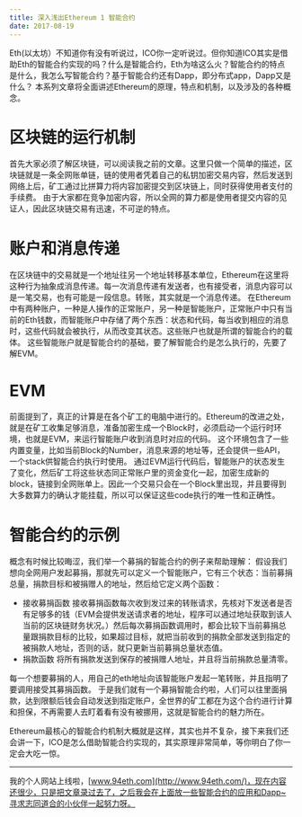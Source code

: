```yaml
---
title: 深入浅出Ethereum 1 智能合约
date: 2017-08-19
---
```

Eth(以太坊）不知道你有没有听说过，ICO你一定听说过。但你知道ICO其实是借助Eth的智能合约实现的吗？什么是智能合约，Eth为啥这么火？智能合约的特点是什么，我怎么写智能合约？基于智能合约还有Dapp，即分布式app，Dapp又是什么？
本系列文章将全面讲述Ethereum的原理，特点和机制，以及涉及的各种概念。

区块链的运行机制
===
首先大家必须了解区块链，可以阅读我之前的文章。这里只做一个简单的描述，区块链就是一条全网账单链，链的使用者凭着自己的私钥加密交易内容，然后发送到网络上后，矿工通过比拼算力将内容加密提交到区块链上，同时获得使用者支付的手续费。
由于大家都在竞争加密内容，所以全网的算力都是使用者提交内容的见证人，因此区块链交易有迅速，不可逆的特点。

账户和消息传递
====
在区块链中的交易就是一个地址往另一个地址转移基本单位，Ethereum在这里将这种行为抽象成消息传递。每一次消息传递有发送者，也有接受者，消息内容可以是一笔交易，也有可能是一段信息。转账，其实就是一个消息传递。
在Ethereum中有两种账户，一种是人操作的正常账户，另一种是智能账户，正常账户中只有当前的Eth钱数，而智能账户中存储了两个东西：状态和代码，每当收到相应的消息时，这些代码就会被执行，从而改变其状态。这些账户也就是所谓的智能合约的载体。
这些智能账户就是智能合约的基础，要了解智能合约是怎么执行的，先要了解EVM。

EVM
=========
前面提到了，真正的计算是在各个矿工的电脑中进行的。Ethereum的改进之处，就是在矿工收集足够消息，准备加密生成一个Block时，必须启动一个运行时环境，也就是EVM，来运行智能账户收到消息时对应的代码。
这个环境包含了一些内置变量，比如当前Block的Number，消息来源的地址等，还会提供一些API，一个stack供智能合约执行时使用。
通过EVM运行代码后，智能账户的状态发生了变化，然后矿工将这些状态同正常账户里的资金变化一起，加密生成新的block，链接到全网账单上。因此一个交易只会在一个Block里出现，并且要得到大多数算力的确认才能挂载，所以可以保证这些code执行的唯一性和正确性。

智能合约的示例
===============
概念有时候比较晦涩，我们举一个募捐的智能合约的例子来帮助理解：
假设我们想向全网用户发起募捐，那就先可以定义一个智能账户，它有三个状态：当前募捐总量，捐款目标和被捐赠人的地址，然后给它定义两个函数：
* 接收募捐函数
 接收募捐函数每次收到发过来的转账请求，先核对下发送者是否有足够多的钱（EVM会提供发送请求者的地址，程序可以通过地址获取到该人当前的区块链财务状况。）然后每次募捐函数调用时，都会比较下当前募捐总量跟捐款目标的比较，如果超过目标，就把当前收到的捐款全部发送到指定的被捐款人地址，否则的话，就只更新当前募捐总量状态值。
* 捐款函数
      将所有捐款发送到保存的被捐赠人地址，并且将当前捐款总量清零。

每一个想要募捐的人，用自己的eth地址向该智能账户发起一笔转账，并且指明了要调用接受其募捐函数。
于是我们就有一个募捐智能合约啦，人们可以往里面捐款，达到限额后钱会自动发送到指定账户，全世界的矿工都在为这个合约进行计算和担保，不再需要人去盯着看有没有被挪用，这就是智能合约的魅力所在。

Ethereum最核心的智能合约机制大概就是这样，其实也并不复杂，接下来我们还会讲一下，ICO是怎么借助智能合约实现的，其实原理非常简单，等你明白了你一定会大吃一惊。

-------------------------------------
我的个人网站上线啦，[www.94eth.com](http://www.94eth.com/)，现在内容还很少，只是把文章录过去了，之后我会在上面放一些智能合约的应用和Dapp~寻求志同道合的小伙伴一起努力呀。
